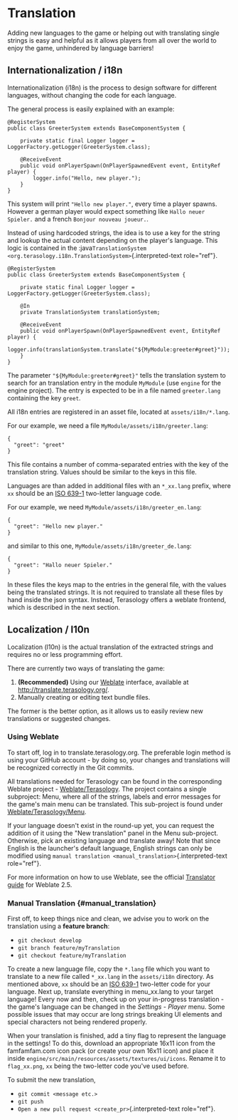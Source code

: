Translation
===========

Adding new languages to the game or helping out with translating single
strings is easy and helpful as it allows players from all over the world
to enjoy the game, unhindered by language barriers!

Internationalization / i18n
---------------------------

Internationalization (i18n) is the process to design software for
different languages, without changing the code for each language.

The general process is easily explained with an example:

``` {.java}
@RegisterSystem
public class GreeterSystem extends BaseComponentSystem {

    private static final Logger logger = LoggerFactory.getLogger(GreeterSystem.class);

    @ReceiveEvent
    public void onPlayerSpawn(OnPlayerSpawnedEvent event, EntityRef player) {
        logger.info("Hello, new player.");
    }
}
```

This system will print `"Hello new player."`, every time a player
spawns. However a german player would expect something like
`Hallo neuer Spieler.` and a french `Bonjour nouveau joueur.`.

Instead of using hardcoded strings, the idea is to use a key for the
string and lookup the actual content depending on the player\'s
language. This logic is contained in the
:java`TranslationSystem <org.terasology.i18n.TranslationSystem>`{.interpreted-text
role="ref"}.

``` {.java}
@RegisterSystem
public class GreeterSystem extends BaseComponentSystem {

    private static final Logger logger = LoggerFactory.getLogger(GreeterSystem.class);

    @In
    private TranslationSystem translationSystem;

    @ReceiveEvent
    public void onPlayerSpawn(OnPlayerSpawnedEvent event, EntityRef player) {
        logger.info(translationSystem.translate("${MyModule:greeter#greet}"));
    }
}
```

The parameter `"${MyModule:greeter#greet}"` tells the translation system
to search for an translation entry in the module `MyModule` (use
`engine` for the engine project). The entry is expected to be in a file
named `greeter.lang` containing the key `greet`.

All i18n entries are registered in an asset file, located at
`assets/i18n/*.lang`.

For our example, we need a file `MyModule/assets/i18n/greeter.lang`:

``` {.json}
{
  "greet": "greet"
}
```

This file contains a number of comma-separated entries with the key of
the translation string. Values should be similar to the keys in this
file.

Languages are than added in additional files with an `*_xx.lang` prefix,
where `xx` should be an [ISO
639-1](http://en.wikipedia.org/wiki/ISO_639-1) two-letter language code.

For our example, we need `MyModule/assets/i18n/greeter_en.lang`:

``` {.json}
{
  "greet": "Hello new player."
}
```

and similar to this one, `MyModule/assets/i18n/greeter_de.lang`:

``` {.json}
{
  "greet": "Hallo neuer Spieler."
}
```

In these files the keys map to the entries in the general file, with the
values being the translated strings. It is not required to translate all
these files by hand inside the json syntax. Instead, Terasology offers a
weblate frontend, which is described in the next section.

Localization / l10n
-------------------

Localization (l10n) is the actual translation of the extracted strings
and requires no or less programming effort.

There are currently two ways of translating the game:

1.  **(Recommended)** Using our [Weblate](http://weblate.org/)
    interface, available at <http://translate.terasology.org/>.
2.  Manually creating or editing text bundle files.

The former is the better option, as it allows us to easily review new
translations or suggested changes.

### Using Weblate

To start off, log in to translate.terasology.org. The preferable login
method is using your GitHub account - by doing so, your changes and
translations will be recognized correctly in the Git commits.

All translations needed for Terasology can be found in the corresponding
Weblate project -
[Weblate/Terasology](http://translate.terasology.org/projects/terasology/).
The project contains a single subproject: Menu, where all of the
strings, labels and error messages for the game\'s main menu can be
translated. This sub-project is found under
[Weblate/Terasology/Menu](http://translate.terasology.org/projects/terasology/menu/).

If your language doesn\'t exist in the round-up yet, you can request the
addition of it using the \"New translation\" panel in the Menu
sub-project. Otherwise, pick an existing language and translate away!
Note that since English is the launcher\'s default language, English
strings can only be modified using
`manual translation <manual_translation>`{.interpreted-text role="ref"}.

For more information on how to use Weblate, see the official [Translator
guide](http://weblate.readthedocs.org/en/weblate-2.5/user/translating.html)
for Weblate 2.5.

### Manual Translation {#manual_translation}

First off, to keep things nice and clean, we advise you to work on the
translation using a **feature branch**:

-   `git checkout develop`
-   `git branch feature/myTranslation`
-   `git checkout feature/myTranslation`

To create a new language file, copy the `*.lang` file which you want to
translate to a new file called `*_xx.lang` in the `assets/i18n`
directory. As mentioned above, `xx` should be an [ISO
639-1](http://en.wikipedia.org/wiki/ISO_639-1) two-letter code for your
language. Next up, translate everything in menu\_xx.lang to your target
language! Every now and then, check up on your in-progress translation -
the game\'s language can be changed in the *Settings - Player* menu.
Some possible issues that may occur are long strings breaking UI
elements and special characters not being rendered properly.

When your translation is finished, add a tiny flag to represent the
language in the settings! To do this, download an appropriate 16x11 icon
from the famfamfam.com icon pack (or create your own 16x11 icon) and
place it inside `engine/src/main/resources/assets/textures/ui/icons`.
Rename it to `flag_xx.png`, `xx` being the two-letter code you\'ve used
before.

To submit the new translation,

-   `git commit <message etc.>`
-   `git push`
-   `Open a new pull request <create_pr>`{.interpreted-text role="ref"}.
